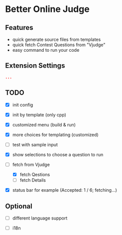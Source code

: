 # Better Online Judge

## Features
- quick generate source files from templates
- quick fetch Contest Questions from "Vjudge"
- easy command to run your code

## Extension Settings
```json
...
```

## TODO
- [x] init config
- [x] init by template (only cpp)
- [x] customized menu (build & run)
- [x] more choices for templating (customized)
- [ ] test with sample input
- [x] show selections to choose a question to run
- [ ] fetch from Vjudge
  - [x] fetch Qestions
  - [ ] fetch Details
- [x] status bar for example (Accepted: 1 / 6; fetching...)


## Optional
- [ ] different language support
- [ ] i18n

